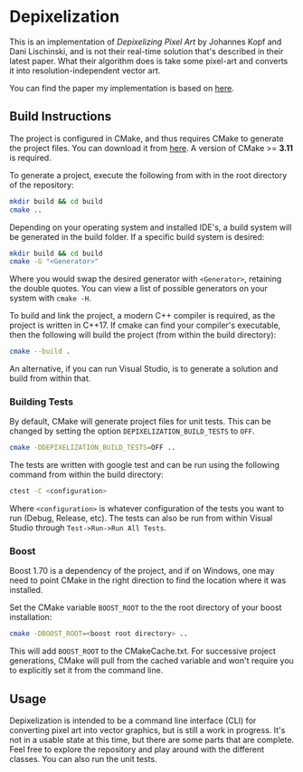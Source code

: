 # Depixelization

This is an implementation of *Depixelizing Pixel Art* by Johannes Kopf and Dani Lischinski, and is not their real-time solution that's described in their latest paper. What their algorithm does is take some pixel-art and converts it into resolution-independent vector art.

You can find the paper my implementation is based on [here](https://johanneskopf.de/publications/pixelart/).

## Build Instructions

The project is configured in CMake, and thus requires CMake to generate the project files. You can download it from [here](https://cmake.org/download/). A version of CMake >= **3.11** is required.

To generate a project, execute the following from with in the root directory of the repository:

```bash
mkdir build && cd build
cmake ..
```

Depending on your operating system and installed IDE's, a build system will be generated in the build folder. If a specific build system is desired:

```bash
mkdir build && cd build
cmake -G "<Generator>"
```

Where you would swap the desired generator with `<Generator>`, retaining the double quotes. You can view a list of possible generators on your system with `cmake -H`.

To build and link the project, a modern C++ compiler is required, as the project is written in C++17. If cmake can find your compiler's executable, then the following will build the project (from within the build directory):

```bash
cmake --build .
```

An alternative, if you can run Visual Studio, is to generate a solution and build from within that.

### Building Tests

By default, CMake will generate project files for unit tests. This can be changed by setting the option `DEPIXELIZATION_BUILD_TESTS` to `OFF`.

```bash
cmake -DDEPIXELIZATION_BUILD_TESTS=OFF ..
```

The tests are written with google test and can be run using the following command from within the build directory:

```bash
ctest -C <configuration>
```

Where `<configuration>` is whatever configuration of the tests you want to run (Debug, Release, etc). The tests can also be run from within Visual Studio through `Test->Run->Run All Tests`.

### Boost

Boost 1.70 is a dependency of the project, and if on Windows, one may need to point CMake in the right direction to find the location where it was installed.

Set the CMake variable `BOOST_ROOT` to the the root directory of your boost installation:

```bash
cmake -DBOOST_ROOT=<boost root directory> ..
```

This will add `BOOST_ROOT` to the CMakeCache.txt. For successive project generations, CMake will pull from the cached variable and won't require you to explicitly set it from the command line.

## Usage

Depixelization is intended to be a command line interface (CLI) for converting pixel art into vector graphics, but is still a work in progress. It's not in a usable state at this time, but there are some parts that are complete. Feel free to explore the repository and play around with the different classes. You can also run the unit tests.